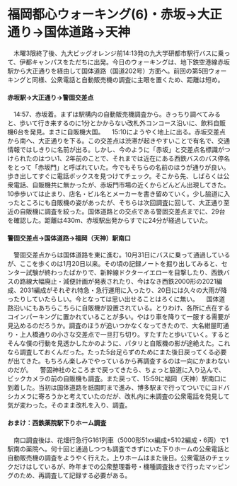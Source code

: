 # 福岡都心ウォーキング(6)・赤坂→大正通り→国体道路→天神

<div class="section">　木曜3限終了後、九大ビッグオレンジ前14:13発の九大学研都市駅行バスに乗って、伊都キャンパスをただちに出発。今日のウォーキングは、地下鉄空港線赤坂駅から大正通りを経由して国体道路（国道202号）方面へ。前回の第5回ウォーキングと同様、公衆電話と自動販売機の調査に主眼を置くため、距離は短め。

#### 赤坂駅→大正通り→警固交差点

　14:57、赤坂着。まずは駅構内の自動販売機調査から。きっちり調べてみると、歩いて行き来するのに1分とかからない改札外コンコース沿いに、飲料自販機6台を発見。まさに自販機大国。 　15:10にようやく地上に出る。赤坂交差点から南へ、大正通りを下る。この交差点は渋滞が起きやすいことで有名で、交通情報ではしきりに名前が出る。しかし、今のように「赤坂」と交差点名標識がつけられたのはつい1、2年前のことで、それまでは近在にある西鉄バスのバス停名をとって「赤坂門」と呼ばれていた。今でもそちらの名前のほうが通りが良い。歩き出してすぐに電話ボックスを見つけてチェック。そこから先、しばらくは公衆電話、自販機共に無かったが、赤坂門市場の近くからどんどん出現してきた。10歩歩いては止まり、店名・ビル名とメーカーを書き留めていく。少し脇道に入ったところにも自販機の姿があったが、そちらは次回調査に回して、大正通り至近の自販機に調査を絞った。国体道路との交点である警固交差点までに、29台を確認した。距離は430m、赤坂駅出発からすでに24分が経過していた。

#### 警固交差点→国体道路→福岡（天神）駅南口

　警固交差点からは国体道路を東に進む。10月31日にバスに乗って通過しているが、ここを歩くのは1月20日以来。その頃の記録ノートを掘り出してみると、センター試験が終わったばかりで、新幹線ドクターイエローを目撃したり、西鉄バスの路線大幅廃止・減便計画が発表されたり、今はなき西鉄2000形の2021編成、2031編成がそれぞれ特急・急行運用に入ったり、20日には久々の大雨が降ったりしていたらしい。今となっては思い出せることはろくに無い。 　国体道路沿いにもあちらこちらに自販機が設置されている。とりわけ、各所に点在するコインパーキングに置かれていることが多い。やはり車を降りて一服する需要が見込めるのだろうか。調査のほうが追いつかなくなってきたので、大名紺屋町通り・上人橋通りの小さな交差点で一旦打ち切り。すたすたと歩いていく。するとそんな僕の行動を見透かしたかのように、パタリと自販機の影が途絶えた。これなら調査しておくんだった。たった5台足らずのためにまた後日戻ってくる必要が出てきた。もちろん楽しみでやっているから再調査するのは一向にかまわないのだが。 　警固神社のところまで戻ってきたら、ちょっと脇道に入り込んで、ビックカメラの前の自販機も調査。また戻って、15:59に福岡（天神）駅南口に到着した。当初は国体道路を祇園町まで進み、博多駅まで行ってついでにヨドバシカメラに寄ろうかと考えていたのだが、改札内に未調査の公衆電話を発見して気が変わった。そのまま改札を入り、調査。

#### おまけ：西鉄薬院駅下りホーム調査

　南口調査後は、花畑行急行G161列車（5000形51xx編成+5102編成・6両）で1駅南の薬院へ。何十回と通過しつつも調査できずにいた下りホームの公衆電話と自動販売機の調査をようやく行えた。上りホームはまた後日。公衆電話のチェックだけはしているが、昨年までの公衆整理番号・機種調査抜きで行ったマッピングのため、再調査して記録する必要がある。</div>
